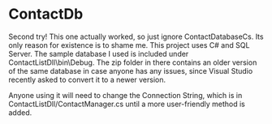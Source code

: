 ContactDb
=========
Second try! This one actually worked, so just ignore ContactDatabaseCs. Its only reason for existence is to shame me.
This project uses C# and SQL Server. The sample database I used is included under ContactListDll\bin\Debug.
The zip folder in there contains an older version of the same database in case anyone has any issues, since Visual Studio recently asked to convert it to a newer version.

Anyone using it will need to change the Connection String, which is in ContactListDll/ContactManager.cs until 
a more user-friendly method is added.
